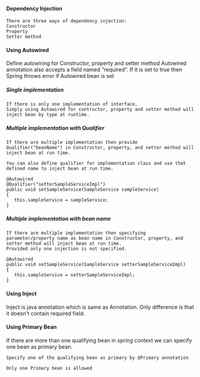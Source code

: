 
#### Dependency Injection
```
There are three ways of dependency injection:
Constructor
Property
Setter method
```

#### Using Autowired
Define autowiring for Constructor, property and setter method
Autowired annotation also accepts a field named "required".
If it is set to true then Spring throws error if Autowired bean is set

##### Single implementation

```
If there is only one implementation of interface.
Simply using Autowired for contructor, property and setter method will inject bean by type at runtime.
```

##### Multiple implementation with Qualifier
```
If there are multiple implementation then provide Qualifier("beanName") in Constructor, property, and setter method will inject bean at run time.

You can also define qualifier for implementation class and use that defined name to inject bean at run time.

@Autowired
@Qualifier("setterSampleServiceImpl")
public void setSampleService(SampleService sampleService)
{
   this.sampleService = sampleService;
}
```

##### Multiple implementation with bean name
```
If there are multiple implementation then specifying parameter/property name as bean name in Constructor, property, and setter method will inject bean at run time.
Provided only one injection is not specified.

@Autowired
public void setSampleService(SampleService setterSampleServiceImpl)
{
   this.sampleService = setterSampleServiceImpl;
}
```

#### Using Inject
Inject is java annotation which is same as Annotation.
Only difference is that it doesn't contain required field.

#### Using Primary Bean
If there are more than one qualifying bean in spring context we can specify one bean as primary bean.

```
Specify one of the qualifying bean as primary by @Primary annotation

Only one Primary bean is allowed
```
